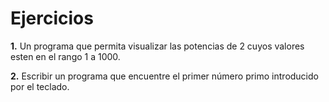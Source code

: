 # Ejercicios

**1.** Un programa que permita visualizar las potencias de 2 cuyos valores esten en el rango 1 a 1000. 

**2.** Escribir un programa que encuentre el primer número primo introducido por el teclado. 
